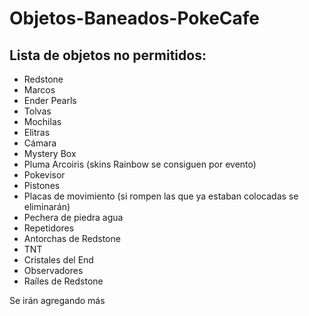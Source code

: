 # Objetos-Baneados-PokeCafe
<html lang="es">
<body>
    <main>
        <h2>Lista de objetos no permitidos:</h2>
        <ul>
            <li>Redstone</li>
            <li>Marcos</li>
            <li>Ender Pearls</li>
            <li>Tolvas</li>
            <li>Mochilas</li>
            <li>Elitras</li>
            <li>Cámara</li>
            <li>Mystery Box</li>
            <li>Pluma Arcoiris (skins Rainbow se consiguen por evento)</li>
            <li>Pokevisor</li>
            <li>Pistones</li>
            <li>Placas de movimiento (si rompen las que ya estaban colocadas se eliminarán)</li>
            <li>Pechera de piedra agua</li>
            <li>Repetidores</li>
            <li>Antorchas de Redstone</li>
            <li>TNT</li>
            <li>Cristales del End</li>
            <li>Observadores</li>
            <li>Raíles de Redstone</li>
        </ul>
    </main>
</body>
</html>
Se irán agregando más
